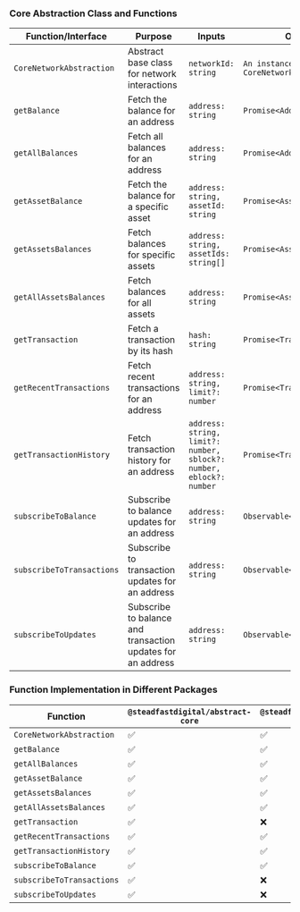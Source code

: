 ### Core Abstraction Class and Functions

| Function/Interface | Purpose | Inputs | Outputs |
|---------|---------|---------|---------|
| `CoreNetworkAbstraction` | Abstract base class for network interactions | `networkId: string` | `An instance of CoreNetworkAbstraction` |
| `getBalance` | Fetch the balance for an address | `address: string` | `Promise<AddressBalance>` |
| `getAllBalances` | Fetch all balances for an address | `address: string` | `Promise<AddressBalances>` |
| `getAssetBalance` | Fetch the balance for a specific asset | `address: string, assetId: string` | `Promise<AssetBalance>` |
| `getAssetsBalances` | Fetch balances for specific assets | `address: string, assetIds: string[]` | `Promise<AssetBalance[]>` |
| `getAllAssetsBalances` | Fetch balances for all assets | `address: string` | `Promise<AssetBalance[]>` |
| `getTransaction` | Fetch a transaction by its hash | `hash: string` | `Promise<Transaction>` |
| `getRecentTransactions` | Fetch recent transactions for an address | `address: string, limit?: number` | `Promise<Transaction[]>` |
| `getTransactionHistory` | Fetch transaction history for an address | `address: string, limit?: number, sblock?: number, eblock?: number` | `Promise<Transaction[]>` |
| `subscribeToBalance` | Subscribe to balance updates for an address | `address: string` | `Observable<AddressBalance>` |
| `subscribeToTransactions` | Subscribe to transaction updates for an address | `address: string` | `Observable<Transaction[]>` |
| `subscribeToUpdates` | Subscribe to balance and transaction updates for an address | `address: string` | `Observable<UpdateFeed>` |

### Function Implementation in Different Packages

| Function                    | `@steadfastdigital/abstract-core` | `@steadfastdigital/abstract-evm` |
|-----------------|-----------------|-----------------|
| `CoreNetworkAbstraction`                | ✅ | ✅ |
| `getBalance`                | ✅ | ✅ |
| `getAllBalances`                | ✅ | ✅ |
| `getAssetBalance`                | ✅ | ✅ |
| `getAssetsBalances`                | ✅ | ✅ |
| `getAllAssetsBalances`                | ✅ | ✅ |
| `getTransaction`                | ✅ | ❌ |
| `getRecentTransactions`                | ✅ | ✅ |
| `getTransactionHistory`                | ✅ | ✅ |
| `subscribeToBalance`                | ✅ | ✅ |
| `subscribeToTransactions`                | ✅ | ❌ |
| `subscribeToUpdates`                | ✅ | ❌ |
